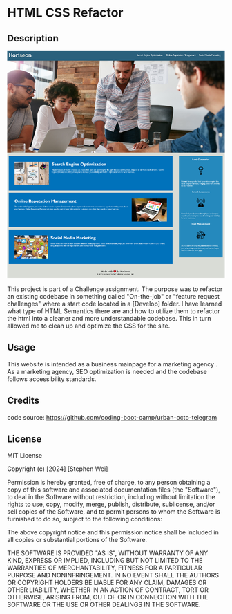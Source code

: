 # HTML CSS Refactor

## Description
![Screenshot](assets/images/screenshot.png)

This project is part of a Challenge assignment. The purpose was to refactor an existing codebase in something called "On-the-job" or "feature request challenges" where a start code located in a [Develop] folder. 
I have learned what type of HTML Semantics there are and how to utilize them to refactor the html into a cleaner and more understandable codebase. This in turn allowed me to clean up and optimize the CSS for the site.

## Usage

This website is intended as a business mainpage for a marketing agency . As a marketing agency, SEO optimization is needed and the codebase follows accessibility standards. 

## Credits

code source: https://github.com/coding-boot-camp/urban-octo-telegram


## License

MIT License

Copyright (c) [2024] [Stephen Wei]

Permission is hereby granted, free of charge, to any person obtaining a copy
of this software and associated documentation files (the "Software"), to deal
in the Software without restriction, including without limitation the rights
to use, copy, modify, merge, publish, distribute, sublicense, and/or sell
copies of the Software, and to permit persons to whom the Software is
furnished to do so, subject to the following conditions:

The above copyright notice and this permission notice shall be included in all
copies or substantial portions of the Software.

THE SOFTWARE IS PROVIDED "AS IS", WITHOUT WARRANTY OF ANY KIND, EXPRESS OR
IMPLIED, INCLUDING BUT NOT LIMITED TO THE WARRANTIES OF MERCHANTABILITY,
FITNESS FOR A PARTICULAR PURPOSE AND NONINFRINGEMENT. IN NO EVENT SHALL THE
AUTHORS OR COPYRIGHT HOLDERS BE LIABLE FOR ANY CLAIM, DAMAGES OR OTHER
LIABILITY, WHETHER IN AN ACTION OF CONTRACT, TORT OR OTHERWISE, ARISING FROM,
OUT OF OR IN CONNECTION WITH THE SOFTWARE OR THE USE OR OTHER DEALINGS IN THE
SOFTWARE.
